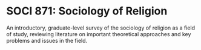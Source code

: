 # SOCI 871: Sociology of Religion

An introductory, graduate-level survey of the sociology of religion as a field of study, reviewing literature on important theoretical approaches and key problems and issues in the field.